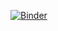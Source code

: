 [![Binder](https://mybinder.org/badge_logo.svg)](https://mybinder.org/v2/gh/fmhoward/NCDBRS/main?urlpath=%2Fvoila%2Frender%2FRSNCDB.ipynb)
